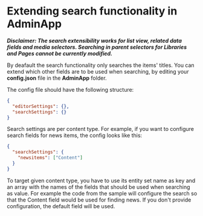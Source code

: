 # Extending search functionality in AdminApp

***Disclaimer: The search extensibility works for list view, related data fields and media selectors. Searching in parent selectors for Libraries and Pages cannot be currently modified.***

By deafault the search functionality only searches the items' titles. You can extend which other fields are to be used when searching, by editing your **config.json** file in the **AdminApp** folder.

The config file should have the following structure:

```json
{
  "editorSettings": {},
  "searchSettings": {}
}
```
Search settings are per content type. For example, if you want to configure search fields for news items, the config looks like this:

```json
{
  "searchSettings": {
    "newsitems": ["Content"]
  }
}
```

To target given content type, you have to use its entity set name as key and an array with the names of the fields that should be used when searching as value.
For example the code from the sample will configure the search so that the Content field would be used for finding news.
If you don't provide configuration, the default field will be used. 
